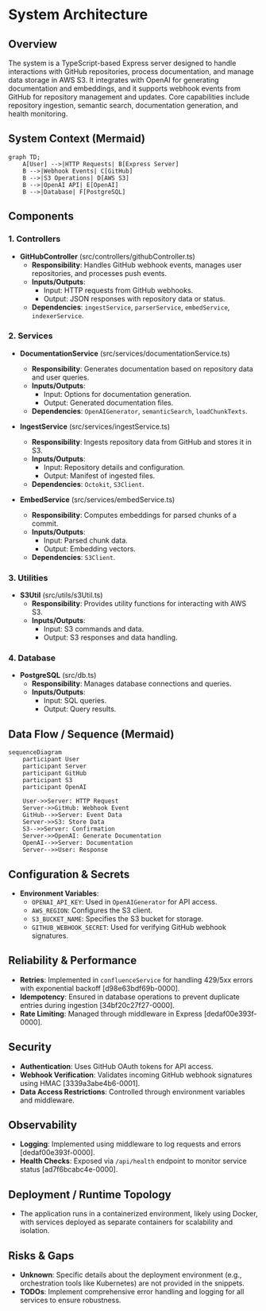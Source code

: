 # System Architecture

## Overview
The system is a TypeScript-based Express server designed to handle interactions with GitHub repositories, process documentation, and manage data storage in AWS S3. It integrates with OpenAI for generating documentation and embeddings, and it supports webhook events from GitHub for repository management and updates. Core capabilities include repository ingestion, semantic search, documentation generation, and health monitoring.

## System Context (Mermaid)
```mermaid
graph TD;
    A[User] -->|HTTP Requests| B[Express Server]
    B -->|Webhook Events| C[GitHub]
    B -->|S3 Operations| D[AWS S3]
    B -->|OpenAI API| E[OpenAI]
    B -->|Database| F[PostgreSQL]
```

## Components

### 1. Controllers
- **GitHubController** (src/controllers/githubController.ts)
  - **Responsibility**: Handles GitHub webhook events, manages user repositories, and processes push events.
  - **Inputs/Outputs**: 
    - Input: HTTP requests from GitHub webhooks.
    - Output: JSON responses with repository data or status.
  - **Dependencies**: `ingestService`, `parserService`, `embedService`, `indexerService`.
  
### 2. Services
- **DocumentationService** (src/services/documentationService.ts)
  - **Responsibility**: Generates documentation based on repository data and user queries.
  - **Inputs/Outputs**: 
    - Input: Options for documentation generation.
    - Output: Generated documentation files.
  - **Dependencies**: `OpenAIGenerator`, `semanticSearch`, `loadChunkTexts`.

- **IngestService** (src/services/ingestService.ts)
  - **Responsibility**: Ingests repository data from GitHub and stores it in S3.
  - **Inputs/Outputs**: 
    - Input: Repository details and configuration.
    - Output: Manifest of ingested files.
  - **Dependencies**: `Octokit`, `S3Client`.

- **EmbedService** (src/services/embedService.ts)
  - **Responsibility**: Computes embeddings for parsed chunks of a commit.
  - **Inputs/Outputs**: 
    - Input: Parsed chunk data.
    - Output: Embedding vectors.
  - **Dependencies**: `S3Client`.

### 3. Utilities
- **S3Util** (src/utils/s3Util.ts)
  - **Responsibility**: Provides utility functions for interacting with AWS S3.
  - **Inputs/Outputs**: 
    - Input: S3 commands and data.
    - Output: S3 responses and data handling.

### 4. Database
- **PostgreSQL** (src/db.ts)
  - **Responsibility**: Manages database connections and queries.
  - **Inputs/Outputs**: 
    - Input: SQL queries.
    - Output: Query results.

## Data Flow / Sequence (Mermaid)
```mermaid
sequenceDiagram
    participant User
    participant Server
    participant GitHub
    participant S3
    participant OpenAI

    User->>Server: HTTP Request
    Server->>GitHub: Webhook Event
    GitHub-->>Server: Event Data
    Server->>S3: Store Data
    S3-->>Server: Confirmation
    Server->>OpenAI: Generate Documentation
    OpenAI-->>Server: Documentation
    Server-->>User: Response
```

## Configuration & Secrets
- **Environment Variables**:
  - `OPENAI_API_KEY`: Used in `OpenAIGenerator` for API access.
  - `AWS_REGION`: Configures the S3 client.
  - `S3_BUCKET_NAME`: Specifies the S3 bucket for storage.
  - `GITHUB_WEBHOOK_SECRET`: Used for verifying GitHub webhook signatures.

## Reliability & Performance
- **Retries**: Implemented in `confluenceService` for handling 429/5xx errors with exponential backoff [d98e63bdf69b-0000].
- **Idempotency**: Ensured in database operations to prevent duplicate entries during ingestion [34bf20c27f27-0000].
- **Rate Limiting**: Managed through middleware in Express [dedaf00e393f-0000].

## Security
- **Authentication**: Uses GitHub OAuth tokens for API access.
- **Webhook Verification**: Validates incoming GitHub webhook signatures using HMAC [3339a3abe4b6-0001].
- **Data Access Restrictions**: Controlled through environment variables and middleware.

## Observability
- **Logging**: Implemented using middleware to log requests and errors [dedaf00e393f-0000].
- **Health Checks**: Exposed via `/api/health` endpoint to monitor service status [ad7f6bcabc4e-0000].

## Deployment / Runtime Topology
- The application runs in a containerized environment, likely using Docker, with services deployed as separate containers for scalability and isolation.

## Risks & Gaps
- **Unknown**: Specific details about the deployment environment (e.g., orchestration tools like Kubernetes) are not provided in the snippets.
- **TODOs**: Implement comprehensive error handling and logging for all services to ensure robustness.